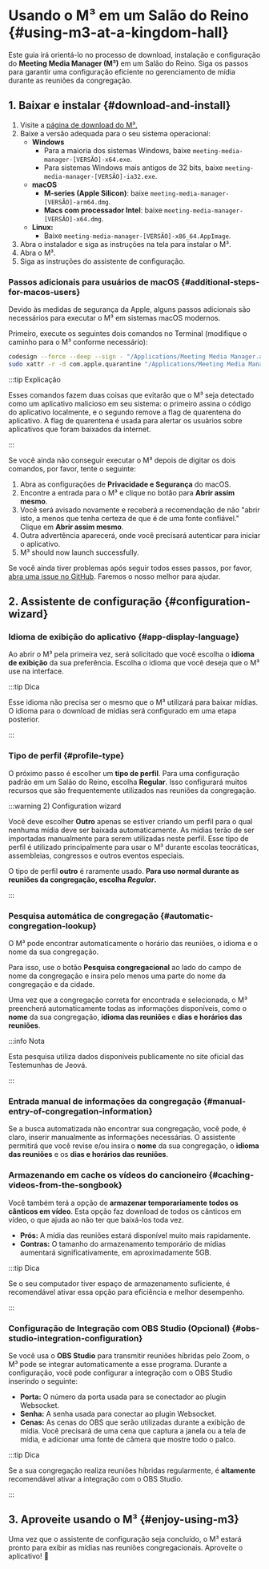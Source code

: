 # Usando o M³ em um Salão do Reino {#using-m3-at-a-kingdom-hall}

Este guia irá orientá-lo no processo de download, instalação e configuração do **Meeting Media Manager (M³)** em um Salão do Reino. Siga os passos para garantir uma configuração eficiente no gerenciamento de mídia durante as reuniões da congregação.

## 1. Baixar e instalar {#download-and-install}

1. Visite a [página de download do M³.](https://github.com/sircharlo/meeting-media-manager/releases/latest)
2. Baixe a versão adequada para o seu sistema operacional:
   - **Windows**
     - Para a maioria dos sistemas Windows, baixe `meeting-media-manager-[VERSÃO]-x64.exe`.
     - Para sistemas Windows mais antigos de 32 bits, baixe `meeting-media-manager-[VERSÃO]-ia32.exe`.
   - **macOS**
     - **M-series (Apple Silicon)**: baixe `meeting-media-manager-[VERSÃO]-arm64.dmg`.
     - **Macs com processador Intel**: baixe `meeting-media-manager-[VERSÃO]-x64.dmg`.
   - **Linux:**
     - Baixe `meeting-media-manager-[VERSÃO]-x86_64.AppImage`.
3. Abra o instalador e siga as instruções na tela para instalar o M³.
4. Abra o M³.
5. Siga as instruções do assistente de configuração.

### Passos adicionais para usuários de macOS {#additional-steps-for-macos-users}

Devido às medidas de segurança da Apple, alguns passos adicionais são necessários para executar o M³ em sistemas macOS modernos.

Primeiro, execute os seguintes dois comandos no Terminal (modifique o caminho para o M³ conforme necessário):

```bash
codesign --force --deep --sign - "/Applications/Meeting Media Manager.app"
sudo xattr -r -d com.apple.quarantine "/Applications/Meeting Media Manager.app"
```

:::tip Explicação

Esses comandos fazem duas coisas que evitarão que o M³ seja detectado como um aplicativo malicioso em seu sistema: o primeiro assina o código do aplicativo localmente, e o segundo remove a flag de quarentena do aplicativo. A flag de quarentena é usada para alertar os usuários sobre aplicativos que foram baixados da internet.

:::

Se você ainda não conseguir executar o M³ depois de digitar os dois comandos, por favor, tente o seguinte:

1. Abra as configurações de **Privacidade e Segurança** do macOS.
2. Encontre a entrada para o M³ e clique no botão para **Abrir assim mesmo**.
3. Você será avisado novamente e receberá a recomendação de não "abrir isto, a menos que tenha certeza de que é de uma fonte confiável." Clique em **Abrir assim mesmo**.
4. Outra advertência aparecerá, onde você precisará autenticar para iniciar o aplicativo.
5. M³ should now launch successfully.

Se você ainda tiver problemas após seguir todos esses passos, por favor, [abra uma issue no GitHub](https://github.com/sircharlo/meeting-media-manager/issues/new). Faremos o nosso melhor para ajudar.

## 2. Assistente de configuração {#configuration-wizard}

### Idioma de exibição do aplicativo {#app-display-language}

Ao abrir o M³ pela primeira vez, será solicitado que você escolha o **idioma de exibição** da sua preferência. Escolha o idioma que você deseja que o M³ use na interface.

:::tip Dica

Esse idioma não precisa ser o mesmo que o M³ utilizará para baixar mídias. O idioma para o download de mídias será configurado em uma etapa posterior.

:::

### Tipo de perfil {#profile-type}

O próximo passo é escolher um **tipo de perfil**. Para uma configuração padrão em um Salão do Reino, escolha **Regular**. Isso configurará muitos recursos que são frequentemente utilizados nas reuniões da congregação.

:::warning 2) Configuration wizard

Você deve escolher **Outro** apenas se estiver criando um perfil para o qual nenhuma mídia deve ser baixada automaticamente. As mídias terão de ser importadas manualmente para serem utilizadas neste perfil. Esse tipo de perfil é utilizado principalmente para usar o M³ durante escolas teocráticas, assembleias, congressos e outros eventos especiais.

O tipo de perfil **outro** é raramente usado. **Para uso normal durante as reuniões da congregação, escolha _Regular_.**

:::

### Pesquisa automática de congregação {#automatic-congregation-lookup}

O M³ pode encontrar automaticamente o horário das reuniões, o idioma e o nome da sua congregação.

Para isso, use o botão **Pesquisa congregacional** ao lado do campo de nome da congregação e insira pelo menos uma parte do nome da congregação e da cidade.

Uma vez que a congregação correta for encontrada e selecionada, o M³ preencherá automaticamente todas as informações disponíveis, como o **nome** da sua congregação, **idioma das reuniões** e **dias e horários das reuniões**.

:::info Nota

Esta pesquisa utiliza dados disponíveis publicamente no site oficial das Testemunhas de Jeová.

:::

### Entrada manual de informações da congregação {#manual-entry-of-congregation-information}

Se a busca automatizada não encontrar sua congregação, você pode, é claro, inserir manualmente as informações necessárias. O assistente permitirá que você revise e/ou insira o **nome** da sua congregação, o **idioma das reuniões** e os **dias e horários das reuniões**.

### Armazenando em cache os vídeos do cancioneiro {#caching-videos-from-the-songbook}

Você também terá a opção de **armazenar temporariamente todos os cânticos em vídeo**. Esta opção faz download de todos os cânticos em vídeo, o que ajuda ao não ter que baixá-los toda vez.

- **Prós:** A mídia das reuniões estará disponível muito mais rapidamente.
- **Contras:** O tamanho do armazenamento temporário de mídias aumentará significativamente, em aproximadamente 5GB.

:::tip Dica

Se o seu computador tiver espaço de armazenamento suficiente, é recomendável ativar essa opção para eficiência e melhor desempenho.

:::

### Configuração de Integração com OBS Studio (Opcional) {#obs-studio-integration-configuration}

Se você usa o **OBS Studio** para transmitir reuniões híbridas pelo Zoom, o M³ pode se integrar automaticamente a esse programa. Durante a configuração, você pode configurar a integração com o OBS Studio inserindo o seguinte:

- **Porta:** O número da porta usada para se conectador ao plugin Websocket.
- **Senha:** A senha usada para conectar ao plugin Websocket.
- **Cenas:** As cenas do OBS que serão utilizadas durante a exibição de mídia. Você precisará de uma cena que captura a janela ou a tela de mídia, e adicionar uma fonte de câmera que mostre todo o palco.

:::tip Dica

Se a sua congregação realiza reuniões híbridas regularmente, é **altamente** recomendável ativar a integração com o OBS Studio.

:::

## 3. Aproveite usando o M³ {#enjoy-using-m3}

Uma vez que o assistente de configuração seja concluído, o M³ estará pronto para exibir as mídias nas reuniões congregacionais. Aproveite o aplicativo! :tada:
